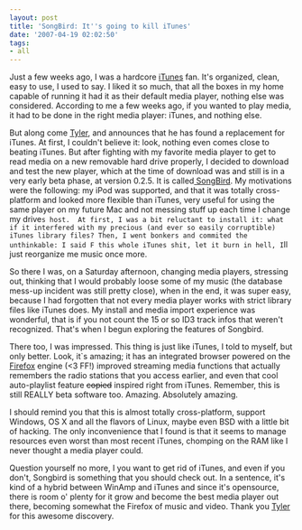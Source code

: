 ```yaml
---
layout: post
title: 'SongBird: It''s going to kill iTunes'
date: '2007-04-19 02:02:50'
tags:
- all
---
```


Just a few weeks ago, I was a hardcore <a href="http://apple.com/itunes">iTunes</a> fan. It's organized, clean, easy to use,  I used to say. I liked it so much, that all the boxes in my home capable of running it had it as their default media player, nothing else was considered. According to me a few weeks ago,  if you wanted to play media, it had to be done in the right media player: iTunes, and nothing else.

But along come <a href="http://tylerjameslee.com">Tyler</a>, and announces that he has found a replacement for iTunes. At first, I couldn't believe it: look, nothing even comes close to beating iTunes. But after fighting with my favorite media player to get to read media on a new removable hard drive properly, I decided to download and test the new player, which at the time of download was and still is in a very early beta phase, at version 0.2.5. It is called<a href="http://www.songbirdnest.com/"> SongBird</a>. My motivations were the following: my iPod was supported, and that it was totally cross-platform and looked more flexible than iTunes, very useful for using the same player on my future Mac and not messing stuff up each time I change my drive`s host.  At first, I was a bit reluctant to install it: what if it interfered with my precious (and ever so easily corruptible) iTunes library files? Then, I went bonkers and commited the unthinkable: I said F this whole iTunes shit, let it burn in hell, I`ll just reorganize me music once more.

So there I was, on a Saturday afternoon, changing media players, stressing out, thinking that I would probably loose some of my music (the database mess-up incident was still pretty close), when in the end, it was super easy, because I had forgotten that not every media player works with strict library files like iTunes does. My install and media import experience was wonderful, that is if you not count the 15 or so ID3 track infos that weren't recognized.  That's when I begun exploring the features of Songbird.

There too, I was impressed. This thing is just like iTunes, I told to myself, but only better.  Look, it`s amazing; it has an integrated browser powered on the <a href="http://getfirefox.com">Firefox</a> engine (&lt;3 FF!) improved streaming media functions that actually remembers the radio stations that you access earlier, and even that cool auto-playlist feature <strike>copied</strike> inspired right from iTunes. Remember, this is still REALLY beta software too. Amazing. Absolutely amazing.

I should remind you that this is almost totally cross-platform, support Windows, OS X and all the flavors of Linux, maybe even BSD with a little bit of hacking. The only inconvenience that I found is that it seems to manage resources even worst than most recent iTunes, chomping on the RAM like I never thought a media player could.

Question yourself no more,  I you want to get rid of iTunes, and even if you don't, Songbird is something that you should check out. In a sentence, it's kind of a hybrid between WinAmp and iTunes and since it's opensource, there is room o' plenty for it grow and become the best media player out there, becoming somewhat the Firefox of music and video. Thank you <a href="http://tylerjameslee.com">Tyler</a> for this awesome discovery.
